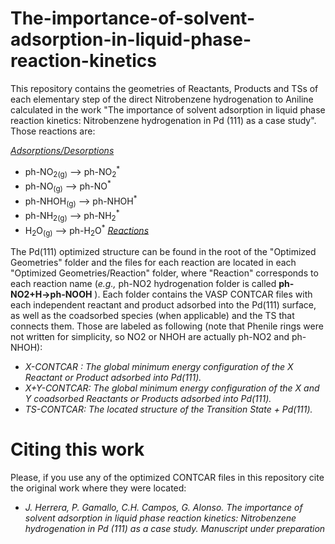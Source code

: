 # The-importance-of-solvent-adsorption-in-liquid-phase-reaction-kinetics

This repository contains the geometries of Reactants, Products and TSs of each elementary step of the direct Nitrobenzene hydrogenation to Aniline calculated in the work "The importance of solvent adsorption in liquid phase reaction kinetics:  Nitrobenzene hydrogenation in Pd (111) as a case study". Those reactions are:

<ins>*Adsorptions/Desorptions*</ins>
   - ph-NO<sub>2(g)</sub>   -->    ph-NO<sub>2</sub><sup>*</sup>
   - ph-NO<sub>(g)</sub>     -->    ph-NO<sup>*</sup>
   - ph-NHOH<sub>(g)</sub>   -->    ph-NHOH<sup>*</sup>
   - ph-NH<sub>2(g)</sub>    -->    ph-NH<sub>2</sub><sup>*</sup>
   - H<sub>2</sub>O<sub>(g)</sub>       -->    ph-H<sub>2</sub>O<sup>*</sup>
<ins>*Reactions*</ins>

The Pd(111) optimized structure can be found in the root of the "Optimized Geometries" folder and the files for each reaction are located in each "Optimized Geometries/Reaction" folder, where "Reaction" corresponds to each reaction name (*e.g.,* ph-NO2 hydrogenation folder is called **ph-NO2+H->ph-NOOH** ). Each folder contains the VASP CONTCAR files with each independent reactant and product adsorbed into the Pd(111) surface, as well as the coadsorbed species (when applicable) and the TS that connects them. Those are labeled as following (note that Phenile rings were not written for simplicity, so NO2 or NHOH are actually ph-NO2 and ph-NHOH):
   
   - *X-CONTCAR :  The global minimum energy configuration of the X Reactant or Product adsorbed into Pd(111).*
   - *X+Y-CONTCAR: The global minimum energy configuration of the X and Y coadsorbed Reactants or Products adsorbed into Pd(111).*
   - *TS-CONTCAR:  The located structure of the Transition State + Pd(111).*

# Citing this work
Please, if you use any of the optimized CONTCAR files in this repository cite the original work where they were located:
- *J. Herrera, P. Gamallo, C.H. Campos, G. Alonso. The importance of solvent adsorption in liquid phase reaction kinetics:  Nitrobenzene hydrogenation in Pd (111) as a case study. Manuscript under preparation*

``` 
